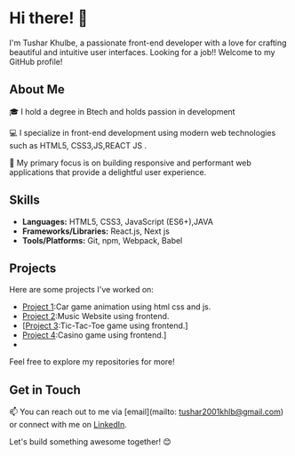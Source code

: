 # Hi there! 👋

I'm Tushar Khulbe, a passionate front-end developer with a love for crafting beautiful and intuitive user interfaces. Looking for a job!! Welcome to my GitHub profile!

## About Me

🎓 I hold a degree in  Btech and  holds  passion in development

💻 I specialize in front-end development using modern web technologies such as HTML5, CSS3,JS,REACT JS .

🚀 My primary focus is on building responsive and performant web applications that provide a delightful user experience.

## Skills

- **Languages:** HTML5, CSS3, JavaScript (ES6+),JAVA
- **Frameworks/Libraries:** React.js, Next js
- **Tools/Platforms:** Git, npm, Webpack, Babel


## Projects

Here are some projects I've worked on:

- [Project 1](https://tusharkhulbe.github.io/Moving-car-using-html-css-javascript/):Car game animation using html css and js.
- [Project 2]( https://tusharkhulbe.github.io/Music-website-using-html-css-javascript/):Music Website using frontend.
- [[Project 3]( https://tusharkhulbe.github.io/tic-tac-toe/):Tic-Tac-Toe game using frontend.]  
- [Project 4](https://tusharkhulbe.github.io/Tusharkhulbe/):Casino game using frontend.]
- 

Feel free to explore my repositories for more!

## Get in Touch

📫 You can reach out to me via [email](mailto: tushar2001khlb@gmail.com) or connect with me on [LinkedIn](https://www.linkedin.com/in/tushar-khulbe-794908245).

Let's build something awesome together! 😊
